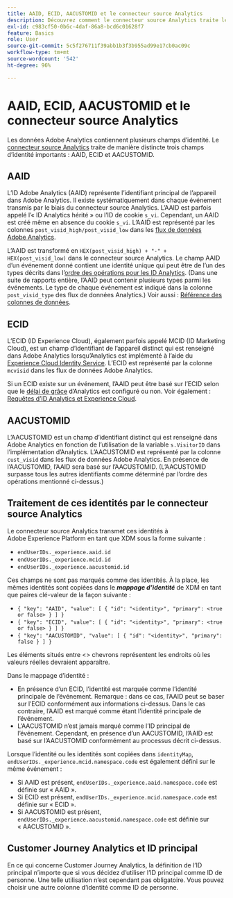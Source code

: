 ```yaml
---
title: AAID, ECID, AACUSTOMID et le connecteur source Analytics
description: Découvrez comment le connecteur source Analytics traite les champs d’identité dans Adobe Analytics.
exl-id: c983cf50-0b6c-4daf-86a8-bcd6c01628f7
feature: Basics
role: User
source-git-commit: 5c5f276711f39abb1b3f3b955ad99e17cb0ac09c
workflow-type: tm+mt
source-wordcount: '542'
ht-degree: 96%

---
```


# AAID, ECID, AACUSTOMID et le connecteur source Analytics

Les données Adobe Analytics contiennent plusieurs champs d’identité. Le [connecteur source Analytics](https://experienceleague.adobe.com/docs/experience-platform/sources/ui-tutorials/create/adobe-applications/analytics.html) traite de manière distincte trois champs d’identité importants : AAID, ECID et AACUSTOMID.

## AAID

L’ID Adobe Analytics (AAID) représente l’identifiant principal de l’appareil dans Adobe Analytics. Il existe systématiquement dans chaque événement transmis par le biais du connecteur source Analytics. L’AAID est parfois appelé l’« ID Analytics hérité » ou l’ID de cookie `s_vi`. Cependant, un AAID est créé même en absence du cookie `s_vi`. L’AAID est représenté par les colonnes `post_visid_high/post_visid_low` dans les [flux de données Adobe Analytics](https://experienceleague.adobe.com/docs/analytics/export/analytics-data-feed/data-feed-contents/datafeeds-reference.html?lang=fr#columns%2C-descriptions%2C-and-data-types).

L’AAID est transformé en `HEX(post_visid_high) + "-" + HEX(post_visid_low)` dans le connecteur source Analytics. Le champ AAID d’un événement donné contient une identité unique qui peut être de l’un des types décrits dans l’[ordre des opérations pour les ID Analytics](https://experienceleague.adobe.com/fr/docs/id-service/using/reference/analytics-reference/analytics-order-of-operations). (Dans une suite de rapports entière, l’AAID peut contenir plusieurs types parmi les événements. Le type de chaque événement est indiqué dans la colonne `post_visid_type` des flux de données Analytics.) Voir aussi : [Référence des colonnes de données](https://experienceleague.adobe.com/docs/analytics/export/analytics-data-feed/data-feed-contents/datafeeds-reference.html).

## ECID

L’ECID (ID Experience Cloud), également parfois appelé MCID (ID Marketing Cloud), est un champ d’identifiant de l’appareil distinct qui est renseigné dans Adobe Analytics lorsqu’Analytics est implémenté à l’aide du [Experience Cloud Identity Service](https://experienceleague.adobe.com/docs/id-service/using/implementation/setup-analytics.html?lang=fr). L’ECID est représenté par la colonne `mcvisid` dans les flux de données Adobe Analytics.

Si un ECID existe sur un événement, l’AAID peut être basé sur l’ECID selon que le [délai de grâce](https://experienceleague.adobe.com/docs/id-service/using/reference/analytics-reference/grace-period.html) d’Analytics est configuré ou non. Voir également : [Requêtes d’ID Analytics et Experience Cloud](https://experienceleague.adobe.com/docs/id-service/using/reference/analytics-reference/legacy-analytics.html).

## AACUSTOMID

L’AACUSTOMID est un champ d’identifiant distinct qui est renseigné dans Adobe Analytics en fonction de l’utilisation de la variable `s.VisitorID` dans l’implémentation d’Analytics. L’AACUSTOMID est représenté par la colonne `cust_visid` dans les flux de données Adobe Analytics. En présence de l’AACUSTOMID, l’AAID sera basé sur l’AACUSTOMID. (L’AACUSTOMID surpasse tous les autres identifiants comme déterminé par l’ordre des opérations mentionné ci-dessus.)

## Traitement de ces identités par le connecteur source Analytics

Le connecteur source Analytics transmet ces identités à Adobe Experience Platform en tant que XDM sous la forme suivante :

* `endUserIDs._experience.aaid.id`
* `endUserIDs._experience.mcid.id`
* `endUserIDs._experience.aacustomid.id`

Ces champs ne sont pas marqués comme des identités. À la place, les mêmes identités sont copiées dans le **_mappage d’identité_** de XDM en tant que paires clé-valeur de la façon suivante :

* `{ "key": "AAID", "value": [ { "id": "<identity>", "primary": <true or false> } ] }`
* `{ "key": "ECID", "value": [ { "id": "<identity>", "primary": <true or false> } ] }`
* `{ "key": "AACUSTOMID", "value": [ { "id": "<identity>", "primary": false } ] }`

Les éléments situés entre &lt;> chevrons représentent les endroits où les valeurs réelles devraient apparaître.

Dans le mappage d’identité :

* En présence d’un ECID, l’identité est marquée comme l’identité principale de l’événement. Remarque : dans ce cas, l’AAID peut se baser sur l’ECID conformément aux informations ci-dessus.
Dans le cas contraire, l’AAID est marqué comme étant l’identité principale de l’événement.
* L’AACUSTOMID n’est jamais marqué comme l’ID principal de l’événement. Cependant, en présence d’un AACUSTOMID, l’AAID est basé sur l’AACUSTOMID conformément au processus décrit ci-dessus.

Lorsque l’identité ou les identités sont copiées dans `identityMap`, `endUserIDs._experience.mcid.namespace.code` est également défini sur le même événement :

* Si AAID est présent, `endUserIDs._experience.aaid.namespace.code` est définie sur « AAID ».
* Si ECID est présent, `endUserIDs._experience.mcid.namespace.code` est définie sur « ECID ».
* Si AACUSTOMID est présent, `endUserIDs._experience.aacustomid.namespace.code` est définie sur « AACUSTOMID ».

## Customer Journey Analytics et ID principal

En ce qui concerne Customer Journey Analytics, la définition de l’ID principal n’importe que si vous décidez d’utiliser l’ID principal comme ID de personne. Une telle utilisation n’est cependant pas obligatoire. Vous pouvez choisir une autre colonne d’identité comme ID de personne.
